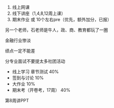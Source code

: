 1. 线上网课
2. 线下讲座（1,4,8,12周上课）
3. 期末作业 或 10个左右pre（优先，额外加分，已报）

另一个老师，石老师是牛人，政、商、教育都玩了一圈

金融行业惨淡

绩点一定不能差

分专业面试不要提太多社团活动

- 线上学习 章节测试 40%
- 签到与讨论 10%
- 大作业 10%
- 期末考（开卷考，17周） 40%

第8周讲PPT

 